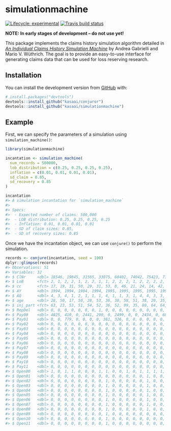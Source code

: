 
<!-- README.md is generated from README.Rmd. Please edit that file -->

# simulationmachine

<!-- badges: start -->

[![Lifecycle:
experimental](https://img.shields.io/badge/lifecycle-experimental-orange.svg)](https://www.tidyverse.org/lifecycle/#experimental)
[![Travis build
status](https://travis-ci.org/kasaai/simulationmachine.svg?branch=master)](https://travis-ci.org/kasaai/simulationmachine)
<!-- badges: end -->

**NOTE: In early stages of development – do not use yet\!**

This package implements the claims history simulation algorithm detailed
in [*An Individual Claims History Simulation
Machine*](https://www.mdpi.com/2227-9091/6/2/29) by Andrea Gabrielli and
Mario V. Wüthrich. The goal is to provide an easy-to-use interface for
generating claims data that can be used for loss reserving research.

## Installation

You can install the development version from
[GitHub](https://github.com/) with:

``` r
# install.packages("devtools")
devtools::install_github("kasaai/conjuror")
devtools::install_github("kasaai/simulationmachine")
```

## Example

First, we can specify the parameters of a simulation using
`simulation_machine()`:

``` r
library(simulationmachine)

incantation <- simulation_machine(
  num_records = 500000, 
  lob_distribution = c(0.25, 0.25, 0.25, 0.25), 
  inflation = c(0.01, 0.01, 0.01, 0.01), 
  sd_claim = 0.85, 
  sd_recovery = 0.85
)

incantation
#> A simulation incantation for `simulation_machine`
#> 
#> Specs:
#>  - Expected number of claims: 500,000
#>  - LOB distribution: 0.25, 0.25, 0.25, 0.25
#>  - Inflation: 0.01, 0.01, 0.01, 0.01
#>  - SD of claim sizes: 0.85,
#>  - SD of recovery sizes: 0.85
```

Once we have the incantation object, we can use `conjure()` to perform
the simulation.

``` r
records <- conjure(incantation, seed = 100)
dplyr::glimpse(records)
#> Observations: 51
#> Variables: 32
#> $ ClNr     <dbl> 18546, 19845, 31565, 33075, 60402, 74042, 75423, 77477,…
#> $ LoB      <fct> 2, 1, 2, 2, 1, 2, 2, 1, 1, 2, 2, 2, 1, 2, 2, 2, 2, 2, 1…
#> $ cc       <fct> 17, 19, 31, 50, 29, 31, 53, 8, 46, 21, 24, 14, 42, 33, …
#> $ AY       <dbl> 1994, 1994, 1994, 1994, 1995, 1995, 1995, 1995, 1995, 1…
#> $ AQ       <dbl> 4, 3, 4, 1, 2, 1, 1, 1, 4, 1, 1, 3, 1, 4, 4, 3, 3, 3, 3…
#> $ age      <dbl> 28, 50, 17, 50, 28, 53, 36, 30, 58, 51, 38, 20, 35, 38,…
#> $ inj_part <fct> 63, 23, 53, 51, 54, 52, 36, 52, 99, 35, 80, 64, 64, 21,…
#> $ RepDel   <dbl> 0, 0, 0, 0, 0, 0, 0, 1, 0, 0, 0, 0, 0, 0, 0, 0, 0, 0, 0…
#> $ Pay00    <dbl> 4825, 410, 0, 2441, 290, 0, 2499, 0, 0, 2434, 0, 680, 6…
#> $ Pay01    <dbl> 0, 0, 779, 0, 0, 0, 0, 381, 326, 0, 0, 0, 0, 0, 0, 0, 0…
#> $ Pay02    <dbl> 0, 0, 0, 0, 0, 0, 0, 0, 0, 0, 0, 0, 0, 0, 0, 0, 0, 0, 0…
#> $ Pay03    <dbl> 0, 0, 0, 0, 0, 0, 0, 0, 0, 0, 0, 0, 0, 0, 0, 0, 0, 0, 0…
#> $ Pay04    <dbl> 0, 0, 0, 0, 0, 0, 0, 0, 0, 0, 0, 0, 0, 0, 0, 0, 0, 0, 0…
#> $ Pay05    <dbl> 0, 0, 0, 0, 0, 0, 0, 0, 0, 0, 0, 0, 0, 0, 0, 0, 0, 0, 0…
#> $ Pay06    <dbl> 0, 0, 0, 0, 0, 0, 0, 0, 0, 0, 0, 0, 0, 0, 0, 0, 0, 0, 0…
#> $ Pay07    <dbl> 0, 0, 0, 0, 0, 0, 0, 0, 0, 0, 0, 0, 0, 0, 0, 0, 0, 0, 0…
#> $ Pay08    <dbl> 0, 0, 0, 0, 0, 0, 0, 0, 0, 0, 0, 0, 0, 0, 0, 0, 0, 0, 0…
#> $ Pay09    <dbl> 0, 0, 0, 0, 0, 0, 0, 0, 0, 0, 0, 0, 0, 0, 0, 0, 0, 0, 0…
#> $ Pay10    <dbl> 0, 0, 0, 0, 0, 0, 0, 0, 0, 0, 0, 0, 0, 0, 0, 0, 0, 0, 0…
#> $ Pay11    <dbl> 0, 0, 0, 0, 0, 0, 0, 0, 0, 0, 0, 0, 0, 0, 0, 0, 0, 0, 0…
#> $ Open00   <dbl> 1, 0, 1, 1, 0, 0, 0, 1, 1, 0, 0, 1, 0, 1, 1, 1, 1, 1, 1…
#> $ Open01   <dbl> 0, 0, 0, 0, 0, 0, 0, 0, 0, 0, 0, 0, 0, 0, 1, 0, 0, 0, 0…
#> $ Open02   <dbl> 0, 0, 0, 0, 0, 0, 0, 0, 1, 0, 0, 0, 0, 0, 1, 0, 0, 0, 0…
#> $ Open03   <dbl> 0, 0, 0, 0, 0, 0, 0, 0, 1, 0, 0, 0, 0, 0, 1, 0, 0, 0, 0…
#> $ Open04   <dbl> 0, 0, 0, 0, 0, 0, 0, 0, 1, 0, 0, 0, 0, 0, 1, 0, 0, 0, 0…
#> $ Open05   <dbl> 0, 0, 0, 0, 0, 0, 0, 0, 1, 0, 0, 0, 0, 0, 1, 0, 0, 0, 0…
#> $ Open06   <dbl> 0, 0, 0, 0, 0, 0, 0, 0, 1, 0, 0, 0, 0, 0, 1, 0, 0, 0, 0…
#> $ Open07   <dbl> 0, 0, 0, 0, 0, 0, 0, 0, 1, 0, 0, 0, 0, 0, 1, 0, 0, 0, 0…
#> $ Open08   <dbl> 0, 0, 0, 0, 0, 0, 0, 0, 1, 0, 0, 0, 0, 0, 1, 0, 0, 0, 0…
#> $ Open09   <dbl> 0, 0, 0, 0, 0, 0, 0, 0, 1, 0, 0, 0, 0, 0, 0, 0, 0, 0, 0…
#> $ Open10   <dbl> 0, 0, 0, 0, 0, 0, 0, 0, 1, 0, 0, 0, 0, 0, 0, 0, 0, 0, 0…
#> $ Open11   <dbl> 0, 0, 0, 0, 0, 0, 0, 0, 1, 0, 0, 0, 0, 0, 0, 0, 0, 0, 0…
```
